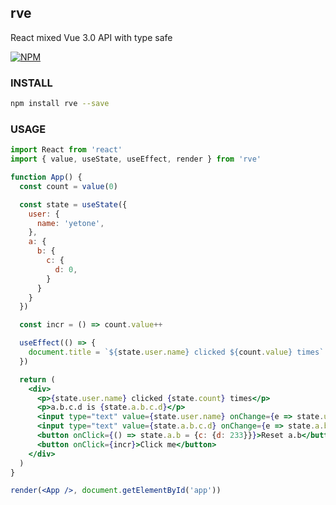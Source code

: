 ## rve
React mixed Vue 3.0 API with type safe


[![NPM](https://nodei.co/npm/rve.png?downloads=true&downloadRank=true&stars=true)](https://nodei.co/npm/rve/)


### INSTALL

```sh
npm install rve --save
```

### USAGE

```jsx
import React from 'react'
import { value, useState, useEffect, render } from 'rve'

function App() {
  const count = value(0)

  const state = useState({
    user: {
      name: 'yetone',
    },
    a: {
      b: {
        c: {
          d: 0,
        }
      }
    }
  })

  const incr = () => count.value++

  useEffect(() => {
    document.title = `${state.user.name} clicked ${count.value} times`
  })

  return (
    <div>
      <p>{state.user.name} clicked {state.count} times</p>
      <p>a.b.c.d is {state.a.b.c.d}</p>
      <input type="text" value={state.user.name} onChange={e => state.user.name = e.target.value} />
      <input type="text" value={state.a.b.c.d} onChange={e => state.a.b.c.d = e.target.value} />
      <button onClick={() => state.a.b = {c: {d: 233}}}>Reset a.b</button>
      <button onClick={incr}>Click me</button>
    </div>
  )
}

render(<App />, document.getElementById('app'))
```
